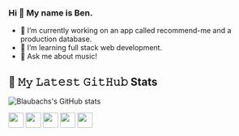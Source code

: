 ### Hi 👋 My name is Ben. 

- 🔭 I’m currently working on an app called recommend-me and a production database.
- 🌱 I’m learning full stack web development.
- 💬 Ask me about music!

## 🔔 𝙼𝚢 𝙻𝚊𝚝𝚎𝚜𝚝 𝙶𝚒𝚝𝙷𝚞𝚋 Stats

![Blaubachs's GitHub stats](https://github-readme-stats.vercel.app/api?username=blaubachs&show_icons=true&theme=radical)

<img height=30 src="https://cdn.jsdelivr.net/gh/devicons/devicon/icons/javascript/javascript-original.svg" />
<img height=30 src="https://cdn.jsdelivr.net/gh/devicons/devicon/icons/mysql/mysql-original.svg" />
<img height=30 src="https://cdn.jsdelivr.net/gh/devicons/devicon/icons/sequelize/sequelize-original.svg" />
<img height=30 src="https://cdn.jsdelivr.net/gh/devicons/devicon/icons/mongodb/mongodb-original.svg" />
<img height=30 src="https://cdn.jsdelivr.net/gh/devicons/devicon/icons/python/python-original.svg" />
          
                    
                    



<!--
**blaubachs/blaubachs** is a ✨ _special_ ✨ repository because its `README.md` (this file) appears on your GitHub profile.

<!--  -->

<!-- [![Ben's GitHub stats](https://github-readme-stats.vercel.app/api?username=blaubachs)](https://github.com/anuraghazra/github-readme-stats) -->
<!-- Here are some ideas to get you started:

- 🔭 I’m currently working on ...
- 🌱 I’m currently learning ...
- 👯 I’m looking to collaborate on ...
- 🤔 I’m looking for help with ...
- 💬 Ask me about ...
- 📫 How to reach me: ...
- 😄 Pronouns: ...
- ⚡ Fun fact: ...
-->
